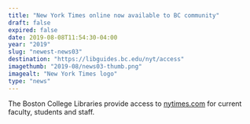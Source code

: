 ```yaml
---
title: "New York Times online now available to BC community"
draft: false
expired: false
date: 2019-08-08T11:54:30-04:00
year: "2019"
slug: "newest-news03"
destination: "https://libguides.bc.edu/nyt/access"
imagethumb: "2019-08/news03-thumb.png"
imagealt: "New York Times logo"
type: "news"
---
```


The Boston College Libraries provide access to <a href="https://www.nytimes.com">nytimes.com</a> for current faculty, students and staff.
